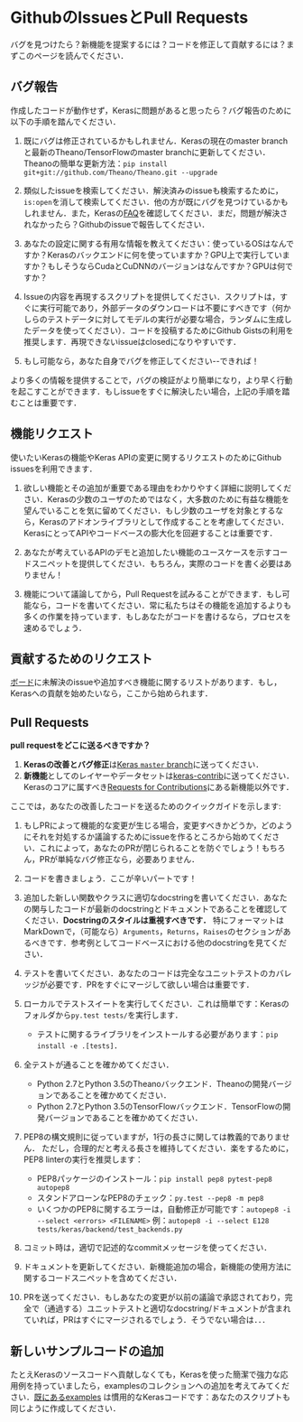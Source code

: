 # GithubのIssuesとPull Requests

バグを見つけたら？新機能を提案するには？コードを修正して貢献するには？まずこのページを読んでください．

## バグ報告

作成したコードが動作せず，Kerasに問題があると思ったら？バグ報告のために以下の手順を踏んでください．

1. 既にバグは修正されているかもしれません．Kerasの現在のmaster branchと最新のTheano/TensorFlowのmaster branchに更新してください．
Theanoの簡単な更新方法：`pip install git+git://github.com/Theano/Theano.git --upgrade`

2. 類似したissueを検索してください．解決済みのissueも検索するために，`is:open`を消して検索してください．他の方が既にバグを見つけているかもしれません．また，Kerasの[FAQ](http://keras.io/faq/)を確認してください．まだ，問題が解決されなかったら？Githubのissueで報告してください．

3. あなたの設定に関する有用な情報を教えてください：使っているOSはなんですか？Kerasのバックエンドに何を使っていますか？GPU上で実行していますか？もしそうならCudaとCuDNNのバージョンはなんですか？GPUは何ですか？

4. Issueの内容を再現するスクリプトを提供してください．スクリプトは，すぐに実行可能であり，外部データのダウンロードは不要にすべきです（何かしらのテストデータに対してモデルの実行が必要な場合，ランダムに生成したデータを使ってください）．コードを投稿するためにGithub Gistsの利用を推奨します．再現できないissueはclosedになりやすいです．

5. もし可能なら，あなた自身でバグを修正してください--できれば！

より多くの情報を提供することで，バグの検証がより簡単になり，より早く行動を起こすことができます．もしissueをすぐに解決したい場合，上記の手順を踏むことは重要です．


## 機能リクエスト

使いたいKerasの機能やKeras APIの変更に関するリクエストのためにGithub issuesを利用できます．

1. 欲しい機能とその追加が重要である理由をわかりやすく詳細に説明してください．Kerasの少数のユーザのためではなく，大多数のために有益な機能を望んでいることを気に留めてください．もし少数のユーザを対象とするなら，Kerasのアドオンライブラリとして作成することを考慮してください．KerasにとってAPIやコードベースの膨大化を回避することは重要です．

2. あなたが考えているAPIのデモと追加したい機能のユースケースを示すコードスニペットを提供してください．もちろん，実際のコードを書く必要はありません！

3. 機能について議論してから，Pull Requestを試みることができます．もし可能なら，コードを書いてください．常に私たちはその機能を追加するよりも多くの作業を持っています．もしあなたがコードを書けるなら，プロセスを速めるでしょう．

## 貢献するためのリクエスト

[ボード](https://github.com/fchollet/keras/projects/1)に未解決のissueや追加すべき機能に関するリストがあります．もし，Kerasへの貢献を始めたいなら，ここから始められます．

## Pull Requests

**pull requestをどこに送るべきですか？**

1. **Kerasの改善とバグ修正**は[Keras `master` branch](https://github.com/fchollet/keras/tree/master)に送ってください．
2. **新機能**としてのレイヤーやデータセットは[keras-contrib](https://github.com/farizrahman4u/keras-contrib)に送ってください．Kerasのコアに属すべき[Requests for Contributions](https://github.com/fchollet/keras/projects/1)にある新機能以外です．

ここでは，あなたの改善したコードを送るためのクイックガイドを示します:

1. もしPRによって機能的な変更が生じる場合，変更すべきかどうか，どのようにそれを対処するか議論するためにissueを作るところから始めてください．これによって，あなたのPRが閉じられることを防ぐでしょう！もちろん，PRが単純なバグ修正なら，必要ありません．

2. コードを書きましょう．ここが辛いパートです！

3. 追加した新しい関数やクラスに適切なdocstringを書いてください．あなたの関与したコードが最新のdocstringとドキュメントであることを確認してください．**Docstringのスタイルは重視すべきです．**
特にフォーマットはMarkDownで，（可能なら）`Arguments`，`Returns`，`Raises`のセクションがあるべきです．参考例としてコードベースにおける他のdocstringを見てください．

4. テストを書いてください．あなたのコードは完全なユニットテストのカバレッジが必要です．PRをすぐにマージして欲しい場合は重要です．

5. ローカルでテストスイートを実行してください．これは簡単です：Kerasのフォルダから`py.test tests/`を実行します．
    - テストに関するライブラリをインストールする必要があります：`pip install -e .[tests]`．

6. 全テストが通ることを確かめてください．
    - Python 2.7とPython 3.5のTheanoバックエンド．Theanoの開発バージョンであることを確かめてください．
    - Python 2.7とPython 3.5のTensorFlowバックエンド．TensorFlowの開発バージョンであることを確かめてください．

7. PEP8の構文規則に従っていますが，1行の長さに関しては教義的でありません．
ただし，合理的だと考える長さを維持してください．楽をするために，PEP8 linterの実行を推奨します：
    - PEP8パッケージのインストール：`pip install pep8 pytest-pep8 autopep8`
    - スタンドアローンなPEP8のチェック：`py.test --pep8 -m pep8`
    - いくつかのPEP8に関するエラーは，自動修正が可能です：`autopep8 -i --select <errors> <FILENAME>` 例：`autopep8 -i --select E128 tests/keras/backend/test_backends.py`

8. コミット時は，適切で記述的なcommitメッセージを使ってください．

9. ドキュメントを更新してください．新機能追加の場合，新機能の使用方法に関するコードスニペットを含めてください．

10. PRを送ってください．もしあなたの変更が以前の議論で承認されており，完全で（通過する）ユニットテストと適切なdocstring/ドキュメントが含まれていれば，PRはすぐにマージされるでしょう．そうでない場合は．．．

## 新しいサンプルコードの追加

たとえKerasのソースコードへ貢献しなくても，Kerasを使った簡潔で強力な応用例を持っていましたら，examplesのコレクションへの追加を考えてみてください．[既にあるexamples](https://github.com/fchollet/keras/tree/master/examples) は慣用的なKerasコードです：あなたのスクリプトも同じように作成してください．
